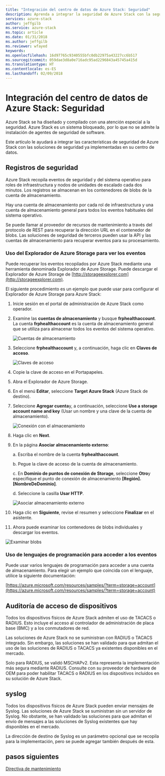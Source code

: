 ```yaml
---
title: "Integración del centro de datos de Azure Stack: Seguridad"
description: Aprenda a integrar la seguridad de Azure Stack con la seguridad de su centro de datos.
services: azure-stack
author: jeffgilb
ms.service: azure-stack
ms.topic: article
ms.date: 01/31/2018
ms.author: jeffgilb
ms.reviewer: wfayed
keywords: 
ms.openlocfilehash: 16d97765c9340555bfc0db22975a43227cc6b517
ms.sourcegitcommit: 059dae3d8a0e716adc95ad2296843a45745a415d
ms.translationtype: HT
ms.contentlocale: es-ES
ms.lasthandoff: 02/09/2018
---
```

# <a name="azure-stack-datacenter-integration---security"></a>Integración del centro de datos de Azure Stack: Seguridad
Azure Stack se ha diseñado y compilado con una atención especial a la seguridad. Azure Stack es un sistema bloqueado, por lo que no se admite la instalación de agentes de seguridad de software.

Este artículo le ayudará a integrar las características de seguridad de Azure Stack con las soluciones de seguridad ya implementadas en su centro de datos.

## <a name="security-logs"></a>Registros de seguridad

Azure Stack recopila eventos de seguridad y del sistema operativo para roles de infraestructura y nodos de unidades de escalado cada dos minutos. Los registros se almacenan en los contenedores de blobs de la cuenta de almacenamiento.

Hay una cuenta de almacenamiento por cada rol de infraestructura y una cuenta de almacenamiento general para todos los eventos habituales del sistema operativo.

Se puede llamar al proveedor de recursos de mantenimiento a través del protocolo de REST para recuperar la dirección URL en el contenedor de blobs. Las soluciones de seguridad de terceros pueden usar la API y las cuentas de almacenamiento para recuperar eventos para su procesamiento.

### <a name="use-azure-storage-explorer-to-view-events"></a>Uso del Explorador de Azure Storage para ver los eventos

Puede recuperar los eventos recopilados por Azure Stack mediante una herramienta denominada Explorador de Azure Storage. Puede descargar el Explorador de Azure Storage de [http://storageexplorer.com](http://storageexplorer.com).

El siguiente procedimiento es un ejemplo que puede usar para configurar el Explorador de Azure Storage para Azure Stack:

1. Inicie sesión en el portal de administración de Azure Stack como operador.
2. Examine las **cuentas de almacenamiento** y busque **frphealthaccount**. La cuenta **frphealthaccount** es la cuenta de almacenamiento general que se utiliza para almacenar todos los eventos del sistema operativo.

   ![Cuentas de almacenamiento](media/azure-stack-integrate-security/storage-accounts.png)

3. Seleccione **frphealthaccount** y, a continuación, haga clic en **Claves de acceso**.

   ![Claves de acceso](media/azure-stack-integrate-security/access-keys.png)

4. Copie la clave de acceso en el Portapapeles.
5. Abra el Explorador de Azure Storage.
6. En el menú **Editar**, seleccione **Target Azure Stack** (Azure Stack de destino).
7. Seleccione **Agregar cuenta**y, a continuación, seleccione **Use a storage account name and key** (Usar un nombre y una clave de la cuenta de almacenamiento).

   ![Conexión con el almacenamiento](media/azure-stack-integrate-security/connect-storage.png)

8. Haga clic en **Next**.
9. En la página **Asociar almacenamiento externo**:

   a. Escriba el nombre de la cuenta **frphealthaccount**.

   b. Pegue la clave de acceso de la cuenta de almacenamiento.

   c. En **Dominio de puntos de conexión de Storage**, seleccione **Otro**y especifique el punto de conexión de almacenamiento **[Región].[NombreDeDominio]**.

   d. Seleccione la casilla **Usar HTTP**.

   ![Asociar almacenamiento externo](media/azure-stack-integrate-security/attach-storage.png)

10. Haga clic en **Siguiente**, revise el resumen y seleccione **Finalizar** en el asistente.
11. Ahora puede examinar los contenedores de blobs individuales y descargar los eventos.

   ![Examinar blobs](media/azure-stack-integrate-security/browse-blob.png)

### <a name="use-programming-languages-to-access-events"></a>Uso de lenguajes de programación para acceder a los eventos

Puede usar varios lenguajes de programación para acceder a una cuenta de almacenamiento. Para elegir un ejemplo que coincida con el lenguaje, utilice la siguiente documentación:

[https://azure.microsoft.com/resources/samples/?term=storage+account](https://azure.microsoft.com/resources/samples/?term=storage+account)

## <a name="device-access-auditing"></a>Auditoría de acceso de dispositivos

Todos los dispositivos físicos de Azure Stack admiten el uso de TACACS o RADIUS. Esto incluye el acceso al controlador de administración de placa base (BMC) y a los conmutadores de red.

Las soluciones de Azure Stack no se suministran con RADIUS o TACACS integrado. Sin embargo, las soluciones se han validado para que admitan el uso de las soluciones de RADIUS o TACACS ya existentes disponibles en el mercado.

Solo para RADIUS, se validó MSCHAPv2. Esta representa la implementación más segura mediante RADIUS.
Consulte con su proveedor de hardware de OEM para poder habilitar TACACS o RADIUS en los dispositivos incluidos en su solución de Azure Stack.

## <a name="syslog"></a>syslog

Todos los dispositivos físicos de Azure Stack pueden enviar mensajes de Syslog. Las soluciones de Azure Stack se suministran sin un servidor de Syslog. No obstante, se han validado las soluciones para que admitan el envío de mensajes a las soluciones de Syslog existentes que hay disponibles en el mercado.

La dirección de destino de Syslog es un parámetro opcional que se recopila para la implementación, pero se puede agregar también después de esta.

## <a name="next-steps"></a>pasos siguientes

[Directiva de mantenimiento](azure-stack-servicing-policy.md)
